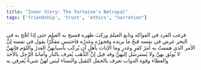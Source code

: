 ```yaml
---
title: "Inner Story: The Tortoise's Betrayal"
tags: ['friendship', 'trust', 'ethics', "narration"]
---
```


 فرغب القرد في الفواكه وتابع الغيلمَ وركبَ ظهره فسبح به الغيلم حتى إذا لجَّج به في البحر عرض في نفسه قبحُ ما يريده وفجورُه وغدرُه فاحتبس مفكِّرًا يقول في نفسه إنَّ الأمر الذي هممتُ به أمرُ كفرٍ وغدرٍ وما الإناث بأهلٍ أن يُركَب بأسبابهنَّ الغدرُ واللؤم فإنهنَّ لا يُوثَق بهنَّ ولا يُسترسَل إليهنَّ وقد قيل إنَّ الذَّهب يُعرف بالنار وأمانةَ الرَّجل بالأخذ والعطاء وقوة الدواب تعرف بالحمل الثقيل والنساء ليس لهنَّ شيءٌ يُعرفن به
